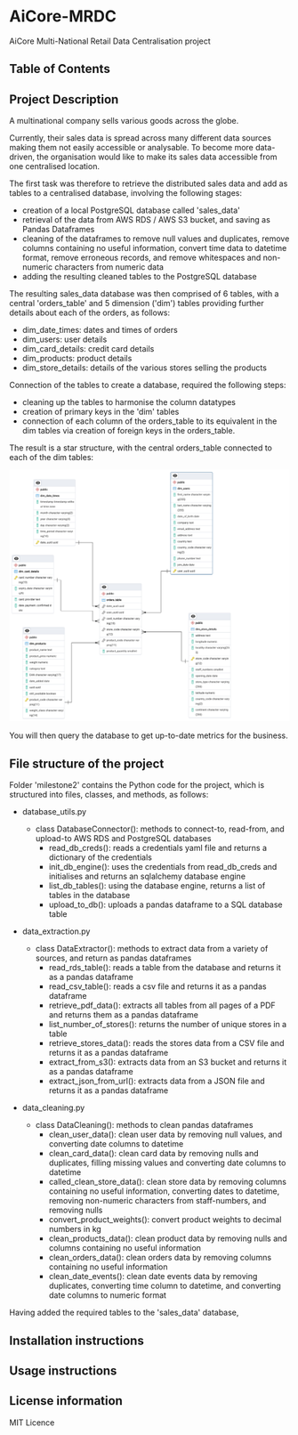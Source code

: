 # AiCore-MRDC
AiCore Multi-National Retail Data Centralisation project

## Table of Contents 

## Project Description

A multinational company sells various goods across the globe. 

Currently, their sales data is spread across many different data sources making them not easily accessible or analysable. To become more data-driven, the organisation would like to make its sales data accessible from one centralised location.

The first task was therefore to retrieve the distributed sales data and add as tables to a centralised database, involving the following stages:

- creation of a local PostgreSQL database called 'sales_data'
- retrieval of the data from AWS RDS / AWS S3 bucket, and saving as Pandas Dataframes
- cleaning of the dataframes to remove null values and duplicates, remove columns containing no useful information, convert time data to datetime format, remove erroneous records, and remove whitespaces and non-numeric characters from numeric data
- adding the resulting cleaned tables to the PostgreSQL database

The resulting sales_data database was then comprised of 6 tables, with a central 'orders_table' and 5 dimension ('dim') tables providing further details about each of the orders, as follows:

- dim_date_times: dates and times of orders
- dim_users: user details
- dim_card_details: credit card details
- dim_products: product details
- dim_store_details: details of the various stores selling the products

Connection of the tables to create a database, required the following steps:

- cleaning up the tables to harmonise the column datatypes
- creation of primary keys in the 'dim' tables
- connection of each column of the orders_table to its equivalent in the dim tables via creation of foreign keys in the orders_table.

The result is a star structure, with the central orders_table connected to each of the dim tables:

<img src="milestone3/sales_data_erd.png" alt="ERD Diagram" width="600"/>

You will then query the database to get up-to-date metrics for the business.

## File structure of the project

Folder 'milestone2' contains the Python code for the project, which is structured into files, classes, and methods, as follows:

- database_utils.py
    - class DatabaseConnector(): methods to connect-to, read-from, and upload-to AWS RDS and PostgreSQL databases
        - read_db_creds(): reads a credentials yaml file and returns a dictionary of the credentials
        - init_db_engine(): uses the credentials from read_db_creds and initialises and returns an sqlalchemy database engine
        - list_db_tables(): using the database engine, returns a list of tables in the database
        - upload_to_db(): uploads a pandas dataframe to a SQL database table
        
- data_extraction.py
    - class DataExtractor(): methods to extract data from a variety of sources, and return as pandas dataframes
        - read_rds_table(): reads a table from the database and returns it as a pandas dataframe
        - read_csv_table(): reads a csv file and returns it as a pandas dataframe
        - retrieve_pdf_data(): extracts all tables from all pages of a PDF and returns them as a pandas dataframe
        - list_number_of_stores(): returns the number of unique stores in a table
        - retrieve_stores_data(): reads the stores data from a CSV file and returns it as a pandas dataframe
        - extract_from_s3(): extracts data from an S3 bucket and returns it as a pandas dataframe
        - extract_json_from_url(): extracts data from a JSON file and returns it as a pandas dataframe

- data_cleaning.py
    - class DataCleaning(): methods to clean pandas dataframes
        - clean_user_data(): clean user data by removing null values, and converting date columns to datetime
        - clean_card_data(): clean card data by removing nulls and duplicates, filling missing values and converting date columns to datetime
        - called_clean_store_data(): clean store data by removing columns containing no useful information, 
        converting dates to datetime, removing non-numeric characters from staff-numbers, and removing nulls
        - convert_product_weights(): convert product weights to decimal numbers in kg
        - clean_products_data(): clean product data by removing nulls and columns containing no useful information
        - clean_orders_data(): clean orders data by removing columns containing no useful information
        - clean_date_events(): clean date events data by removing duplicates, converting time column to datetime,
        and converting date columns to numeric format



Having added the required tables to the 'sales_data' database, 
 

## Installation instructions

## Usage instructions

## License information

MIT Licence
